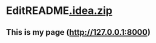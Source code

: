 # EditREADME[.idea.zip](https://github.com/VishalGcod/EditREADME/files/9549228/default.idea.zip)
## This is my page (http://127.0.0.1:8000)
